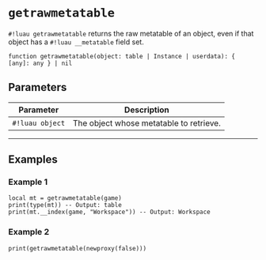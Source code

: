 # `getrawmetatable`

`#!luau getrawmetatable` returns the raw metatable of an object, even if that object has a `#!luau __metatable` field set.


```luau
function getrawmetatable(object: table | Instance | userdata): { [any]: any } | nil
```

## Parameters

| Parameter        | Description                              |
|------------------|------------------------------------------|
| `#!luau object`  | The object whose metatable to retrieve.  |

---

## Examples

### Example 1

```luau title="Retrieving the metatable of the DataModel" linenums="1"
local mt = getrawmetatable(game)
print(type(mt)) -- Output: table
print(mt.__index(game, "Workspace")) -- Output: Workspace
```

### Example 2

```luau title="Obtaining nil when object has no metatable set" linenums="1"
print(getrawmetatable(newproxy(false)))
```

